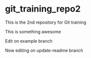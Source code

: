 # git_training_repo2
This is the 2nd repository for Git training

This is something awesome

Edit on example branch

Now editing on update-readme branch
